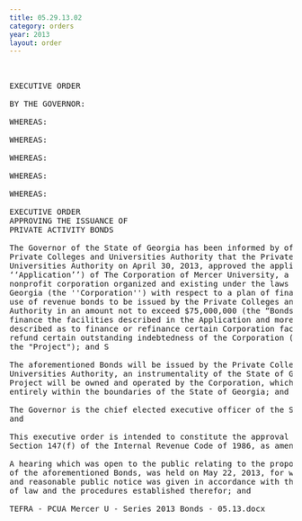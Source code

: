```yaml
---
title: 05.29.13.02
category: orders
year: 2013
layout: order
---
```


<pre> 

EXECUTIVE ORDER

BY THE GOVERNOR:

WHEREAS:

WHEREAS:

WHEREAS:

WHEREAS:

WHEREAS:

EXECUTIVE ORDER
APPROVING THE ISSUANCE OF
PRIVATE ACTIVITY BONDS

The Governor of the State of Georgia has been informed by officials of the
Private Colleges and Universities Authority that the Private Colleges and
Universities Authority on April 30, 2013, approved the application (the
‘‘Application’’) of The Corporation of Mercer University, a Georgia
nonprofit corporation organized and existing under the laws of the State of
Georgia (the ''Corporation'') with respect to a plan of financing through the
use of revenue bonds to be issued by the Private Colleges and Universities
Authority in an amount not to exceed $75,000,000 (the “Bonds”), to
finance the facilities described in the Application and more particularly
described as to finance or refinance certain Corporation facilities and to
refund certain outstanding indebtedness of the Corporation (collectively,
the "Project"); and S

The aforementioned Bonds will be issued by the Private Colleges and
Universities Authority, an instrumentality of the State of Georgia, and the
Project will be owned and operated by the Corporation, which is located
entirely within the boundaries of the State of Georgia; and

The Governor is the chief elected executive officer of the State of Georgia;
and

This executive order is intended to constitute the approval required by
Section 147(f) of the Internal Revenue Code of 1986, as amended; and

A hearing which was open to the public relating to the proposed issuance
of the aforementioned Bonds, was held on May 22, 2013, for which due
and reasonable public notice was given in accordance with the provisions
of law and the procedures established therefor; and

TEFRA - PCUA Mercer U - Series 2013 Bonds - 05.13.docx

</pre>
